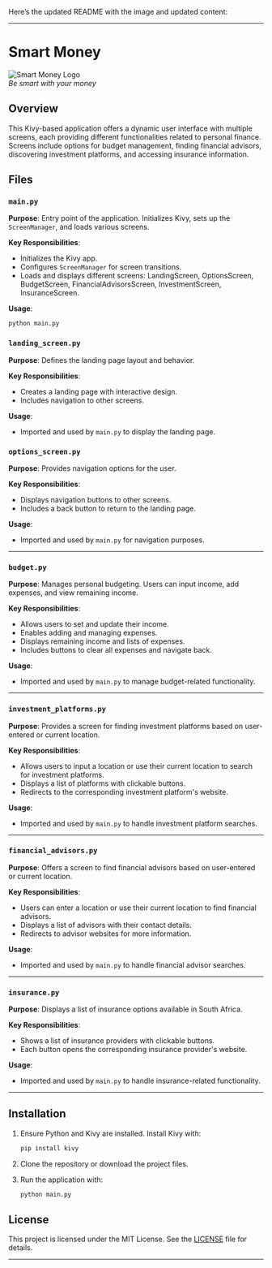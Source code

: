 Here’s the updated README with the image and updated content:

---

# Smart Money
![Smart Money Logo]((https://github.com/Infrixxx/Smart_money/blob/main/smart_money.png))  
*Be smart with your money*

## Overview
This Kivy-based application offers a dynamic user interface with multiple screens, each providing different functionalities related to personal finance. Screens include options for budget management, finding financial advisors, discovering investment platforms, and accessing insurance information.

## Files

### `main.py`

**Purpose**: Entry point of the application. Initializes Kivy, sets up the `ScreenManager`, and loads various screens.

**Key Responsibilities**:
- Initializes the Kivy app.
- Configures `ScreenManager` for screen transitions.
- Loads and displays different screens: LandingScreen, OptionsScreen, BudgetScreen, FinancialAdvisorsScreen, InvestmentScreen, InsuranceScreen.

**Usage**:
```bash
python main.py
```

### `landing_screen.py`

**Purpose**: Defines the landing page layout and behavior.

**Key Responsibilities**:
- Creates a landing page with interactive design.
- Includes navigation to other screens.

**Usage**:
- Imported and used by `main.py` to display the landing page.

### `options_screen.py`

**Purpose**: Provides navigation options for the user.

**Key Responsibilities**:
- Displays navigation buttons to other screens.
- Includes a back button to return to the landing page.

**Usage**:
- Imported and used by `main.py` for navigation purposes.

---

### `budget.py`

**Purpose**: Manages personal budgeting. Users can input income, add expenses, and view remaining income.

**Key Responsibilities**:
- Allows users to set and update their income.
- Enables adding and managing expenses.
- Displays remaining income and lists of expenses.
- Includes buttons to clear all expenses and navigate back.

**Usage**:
- Imported and used by `main.py` to manage budget-related functionality.

---

### `investment_platforms.py`

**Purpose**: Provides a screen for finding investment platforms based on user-entered or current location.

**Key Responsibilities**:
- Allows users to input a location or use their current location to search for investment platforms.
- Displays a list of platforms with clickable buttons.
- Redirects to the corresponding investment platform's website.

**Usage**:
- Imported and used by `main.py` to handle investment platform searches.

---

### `financial_advisors.py`

**Purpose**: Offers a screen to find financial advisors based on user-entered or current location.

**Key Responsibilities**:
- Users can enter a location or use their current location to find financial advisors.
- Displays a list of advisors with their contact details.
- Redirects to advisor websites for more information.

**Usage**:
- Imported and used by `main.py` to handle financial advisor searches.

---

### `insurance.py`

**Purpose**: Displays a list of insurance options available in South Africa.

**Key Responsibilities**:
- Shows a list of insurance providers with clickable buttons.
- Each button opens the corresponding insurance provider's website.

**Usage**:
- Imported and used by `main.py` to handle insurance-related functionality.

---

## Installation

1. Ensure Python and Kivy are installed. Install Kivy with:
   ```bash
   pip install kivy
   ```

2. Clone the repository or download the project files.

3. Run the application with:
   ```bash
   python main.py
   ```

## License

This project is licensed under the MIT License. See the [LICENSE](LICENSE) file for details.

---
